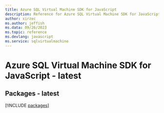 ```yaml
---
title: Azure SQL Virtual Machine SDK for JavaScript
description: Reference for Azure SQL Virtual Machine SDK for JavaScript
author: xirzec
ms.author: jeffish
ms.data: 09/26/2023
ms.topic: reference
ms.devlang: javascript
ms.service: sqlvirtualmachine
---
```

# Azure SQL Virtual Machine SDK for JavaScript - latest
## Packages - latest
[!INCLUDE [packages](sql-virtual-machine-index.md)]